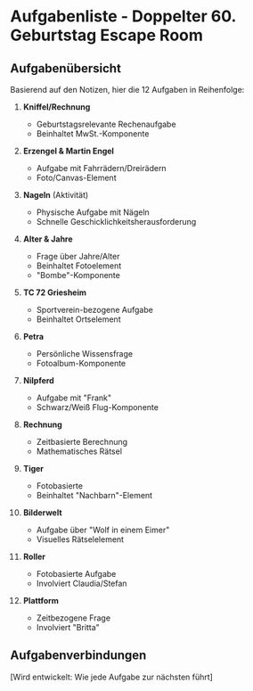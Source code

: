# Aufgabenliste - Doppelter 60. Geburtstag Escape Room

## Aufgabenübersicht
Basierend auf den Notizen, hier die 12 Aufgaben in Reihenfolge:

1. **Kniffel/Rechnung**
   - Geburtstagsrelevante Rechenaufgabe
   - Beinhaltet MwSt.-Komponente

2. **Erzengel & Martin Engel**
   - Aufgabe mit Fahrrädern/Dreirädern
   - Foto/Canvas-Element

3. **Nageln** (Aktivität)
   - Physische Aufgabe mit Nägeln
   - Schnelle Geschicklichkeitsherausforderung

4. **Alter & Jahre**
   - Frage über Jahre/Alter
   - Beinhaltet Fotoelement
   - "Bombe"-Komponente

5. **TC 72 Griesheim**
   - Sportverein-bezogene Aufgabe
   - Beinhaltet Ortselement

6. **Petra**
   - Persönliche Wissensfrage
   - Fotoalbum-Komponente

7. **Nilpferd**
   - Aufgabe mit "Frank"
   - Schwarz/Weiß Flug-Komponente

8. **Rechnung**
   - Zeitbasierte Berechnung
   - Mathematisches Rätsel

9. **Tiger**
   - Fotobasierte 
   - Beinhaltet "Nachbarn"-Element

10. **Bilderwelt**
    - Aufgabe über "Wolf in einem Eimer"
    - Visuelles Rätselelement

11. **Roller**
    - Fotobasierte Aufgabe
    - Involviert Claudia/Stefan

12. **Plattform**
    - Zeitbezogene Frage
    - Involviert "Britta"

## Aufgabenverbindungen
[Wird entwickelt: Wie jede Aufgabe zur nächsten führt]
